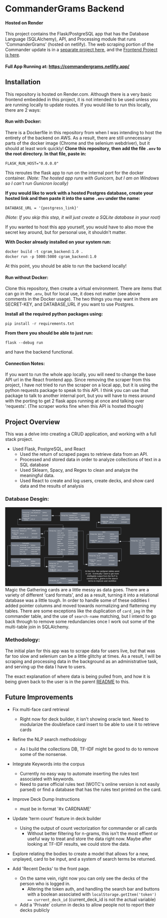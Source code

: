 # CommanderGrams Backend
#### Hosted on Render
This project contains the Flask/PostgreSQL app that has the Database Language (SQLAlchemy), API, and Processing module that runs 'CommanderGrams' (hosted on netlify).  The web scraping portion of the Commander update is in a [separate project here](https://github.com/robertblindt/CommanderGrams-Scraper), and the [Frontend Project is here](https://github.com/robertblindt/CommanderGrams-Frontend).

#### Full App Running at: https://commandergrams.netlify.app/

## Installation
This repository is hosted on Render.com.  Although there is a very basic frontend embedded in this project, it is not intended to be used unless you are running locally to update routes.  If you would like to run this locally, there are 2 ways:
#### Run with Docker:
There is a Dockerfile in this repository from when I was intending to host the entirety of the backend on AWS.  As a result, there are still unnecessary parts of the docker image (Chrome and the selenium webdriver), but it should at least work quickly!
**Clone this repository, then add the file ```.env``` to the root directory.  In that file, paste in:**
```
FLASK_RUN_HOST="0.0.0.0"
```
This reroutes the flask app to run on the internal port for the docker container. 
*(Note: The hosted app runs with Gunicorn, but I am on Windows so I can't run Gunicron locally)*

**If you would like to work with a hosted Postgres database, create your hosted link and then paste it into the same ```.env``` under the name:**
```
DATABASE_URL = '{postgress_link}'
```
*(Note: If you skip this step, it will just create a SQLite database in your root)*

If you wanted to host this app yourself, you would have to also move the secret key around, but for personal use, it shouldn't matter.

**With Docker already installed on your system run:**
```
docker build -t cgram_backend:1.0 .
docker run -p 5000:5000 cgram_backend:1.0
```
At this point, you should be able to run the backend locally!

#### Run without Docker:
Clone this repository, then create a virtual environment.  There are items that can go in the ```.env```, but for local use, it does not matter (see above comments in the Docker usage).  The two things you may want in there are SECRET-KEY, and DATABASE_URL if you want to use Postgres.  

**Install all the required python packages using:**
```
pip install -r requirements.txt
```
**From there you should be able to just run:**
```
flask --debug run
```
and have the backend functional.

#### Connection Notes:
If you want to run the whole app locally, you will need to change the base API url in the React frontend app.  Since removing the scraper from this project, I have not tried to run the scraper on a local app, but it is using the python requests package to speak to this API.  I think you can use that package to talk to another internal port, but you will have to mess around with the porting to get 2 flask apps running at once and talking over 'requests'.  (The scraper works fine when this API is hosted though)


## Project Overview
This was a delve into creating a CRUD application, and working with a full stack project.
- Used Flask, PostgreSQL, and React
    - Used the return of scraped pages to retrieve data from an API.
    - Processed and stored data in order to analyze collections of text in a SQL database
    - Used Sklearn, Spacy, and Regex to clean and analyze the meaningful data.
    - Used React to create and log users, create decks, and show card data and the results of analysis

### Database Desgin:
![Database ERD](CommanderGrams_ERD.png)
Magic the Gathering cards are a little messy as data goes.  There are a variety of different 'card formats', and as a result, turning it into a relational database was a little tough.  In order to handle some of these oddities I added pointer columns and moved towards normalizing and flattening my tables.  There are some exceptions like the duplication of `card_img` in the commander table, and the use of `search-name` matching, but I intend to go back through to remove some redundancies once I work out some of the multi-table join in SQLAlchemy.

### Methodology:
The initial plan for this app was to scrape data for users live, but that was far too slow and selenium can be a little glitchy at times.  As a result, I will be scraping and processing data in the background as an administrative task, and serving up the data I have to users.

The exact explanation of where data is being pulled from, and how it is being given back to the user is in the parent [README]() to this.

## Future Improvements
- Fix multi-face card retrieval
    - Right now for deck builder, it isn't showing oracle text.  Need to modularize the doubleface card insert to be able to use it to retrieve cards

- Refine the NLP search methodology
    - As I build the collections DB, TF-IDF might be good to do to remove some of the nonsense.

- Integrate Keywords into the corpus
    - Currently no easy way to automate inserting the rules text associated with keywords.  
    - Need to parse official rules text (WOTC's online version is not easily parsed) or find a database that has the rules text printed on the card.

- Improve Deck Dump Instructions
    - must be in format '#x CARDNAME'

- Update 'term count' feature in deck builder
    - Using the output of count vectorization for commander or all cards
        - Without better filtering for n-grams, this isn't the most effient or useful way to treat and store the data right now.  Maybe after looking at TF-IDF results, we could store the data.

- Explore relating the bodies to create a model that allows for a new, unplayed, card to be input, and a system of search terms be returned.

- Add 'Recent Decks' to the front page.
    - On the same vein, right now you can only see the decks of the person who is logged in.
        - Altering the token auth, and handling the search bar and buttons with a boolean associated with `localStorage.getItem('token') == current_deck_id` (current_deck_id is not the actual variable)
    - Add a 'Private' column in decks to allow people not to report their decks publicly

